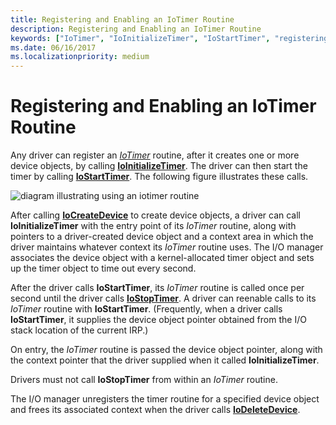 ```yaml
---
title: Registering and Enabling an IoTimer Routine
description: Registering and Enabling an IoTimer Routine
keywords: ["IoTimer", "IoInitializeTimer", "IoStartTimer", "registering IoTimer routines"]
ms.date: 06/16/2017
ms.localizationpriority: medium
---
```


# Registering and Enabling an IoTimer Routine





Any driver can register an [*IoTimer*](/windows-hardware/drivers/ddi/wdm/nc-wdm-io_timer_routine) routine, after it creates one or more device objects, by calling [**IoInitializeTimer**](/windows-hardware/drivers/ddi/wdm/nf-wdm-ioinitializetimer). The driver can then start the timer by calling [**IoStartTimer**](/windows-hardware/drivers/ddi/ntifs/nf-ntifs-iostarttimer). The following figure illustrates these calls.

![diagram illustrating using an iotimer routine](images/3iotmer.png)

After calling [**IoCreateDevice**](/windows-hardware/drivers/ddi/wdm/nf-wdm-iocreatedevice) to create device objects, a driver can call **IoInitializeTimer** with the entry point of its *IoTimer* routine, along with pointers to a driver-created device object and a context area in which the driver maintains whatever context its *IoTimer* routine uses. The I/O manager associates the device object with a kernel-allocated timer object and sets up the timer object to time out every second.

After the driver calls **IoStartTimer**, its *IoTimer* routine is called once per second until the driver calls [**IoStopTimer**](/windows-hardware/drivers/ddi/ntifs/nf-ntifs-iostoptimer). A driver can reenable calls to its *IoTimer* routine with **IoStartTimer**. (Frequently, when a driver calls **IoStartTimer**, it supplies the device object pointer obtained from the I/O stack location of the current IRP.)

On entry, the *IoTimer* routine is passed the device object pointer<em>,</em> along with the context pointer that the driver supplied when it called **IoInitializeTimer**.

Drivers must not call **IoStopTimer** from within an *IoTimer* routine.

The I/O manager unregisters the timer routine for a specified device object and frees its associated context when the driver calls [**IoDeleteDevice**](/windows-hardware/drivers/ddi/wdm/nf-wdm-iodeletedevice).

 

